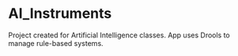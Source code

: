 # AI_Instruments
Project created for Artificial Intelligence classes.
App uses Drools to manage rule-based systems.

